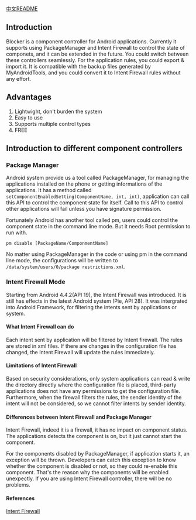 [中文README](https://github.com/lihenggui/blocker/blob/master/README.zh-CN.md)

## Introduction
Blocker is a component controller for Android applications. Currently it supports using PackageManager and Intent Firewall to control the state of componets, and it can be extended in the future. You could switch between these controllers seamlessly. For the application rules, you could export & import it. It is compatible with the backup files generated by MyAndroidTools, and you could convert it to Intent Firewall rules without any effort.

## Advantages
1. Lightwight, don't burden the system
2. Easy to use
3. Supports multiple control types
4. FREE

## Introduction to different component controllers
### Package Manager
Android system provide us a tool called PackageManager, for managing the applications installed on the phone or getting informations of the applications. It has a method called ```setComponentEnabledSetting(ComponentName, int, int)```, application can call this API to control the component state for itself. Call to this API to control other applications will fail unless you have signature permission.

Fortunately Android has another tool called pm, users could control the component state in the command line mode. But it needs Root permission to run with.

```
pm disable [PackageName/ComponmentName]
```

No matter using PackageManager in the code or using pm in the command line mode, the configurations will be written to ```/data/system/users/0/package
restrictions.xml```.

### Intent Firewall Mode
Starting from Android 4.4.2(API 19), the Intent Firewall was introduced. It is still has effects in the latest Android system (Pie, API 28). It was intergrated into Android Framework, for filtering the intents sent by applications or system.

#### What Intent Firewall can do
Each intent sent by application will be filtered by Intent firewall. The rules are stored in xml files. If there are changes in the configuration file has changed, the Intent Firewall will update the rules immediately. 

#### Limitations of Intent Firewall
Based on security considerations, only system applications can read & write the directory directly where the configuration file is placed, third-party applications does not have any permissions to get the configuration file. Furthermore, when the firewall filters the rules, the sender identity of the intent will not be considered, so we cannot filter intents by sender identity.

#### Differences between Intent Firewall and Package Manager
Intent Firewall, indeed it is a firewall, it has no impact on component status. The applications detects the component is on, but it just cannot start the component.

For the components disabled by PackageManager, if application starts it, an exception will be thrown. Developers can catch this exception to know whether the component is disabled or not, so they could re-enable this component. That's the reason why the components will be enabled unexpectly. If you are using Intent Firewall controller, there will be no problems.
#### References
[Intent Firewall](www.cis.syr.edu/~wedu/android/IntentFirewall/)
